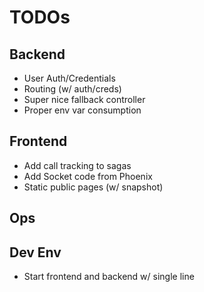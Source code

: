# TODOs

## Backend

- User Auth/Credentials
- Routing (w/ auth/creds)
- Super nice fallback controller
- Proper env var consumption

## Frontend

- Add call tracking to sagas
- Add Socket code from Phoenix
- Static public pages (w/ snapshot)

## Ops

## Dev Env

- Start frontend and backend w/ single line
